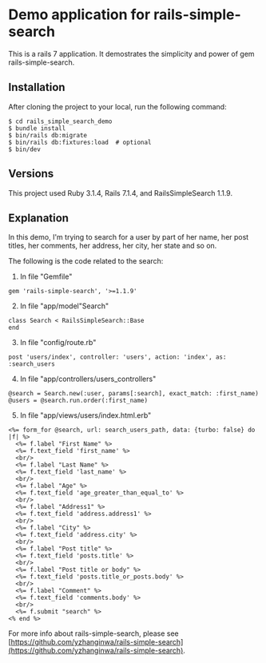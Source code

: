 # Demo application for rails-simple-search

This is a rails 7 application. It demostrates the simplicity and power of gem rails-simple-search.

## Installation
After cloning the project to your local, run the following command:

```
$ cd rails_simple_search_demo
$ bundle install
$ bin/rails db:migrate
$ bin/rails db:fixtures:load  # optional
$ bin/dev
```
## Versions

This project used Ruby 3.1.4, Rails 7.1.4, and RailsSimpleSearch 1.1.9.

## Explanation

In this demo, I'm trying to search for a user by part of her name, her post titles, her comments, her address, her city, her state and so on.

The following is the code related to the search:

1. In file "Gemfile"

  ```
  gem 'rails-simple-search', '>=1.1.9'
  ```

2. In file "app/model"Search"
  ```
  class Search < RailsSimpleSearch::Base
  end
  ```

3. In file "config/route.rb"
  ```
  post 'users/index', controller: 'users', action: 'index', as: :search_users
  ```

4. In file "app/controllers/users_controllers"

  ```
  @search = Search.new(:user, params[:search], exact_match: :first_name)
  @users = @search.run.order(:first_name)
  ```
 
5. In file "app/views/users/index.html.erb"
  ```
  <%= form_for @search, url: search_users_path, data: {turbo: false} do |f| %>
    <%= f.label "First Name" %>
    <%= f.text_field 'first_name' %>
    <br/>
    <%= f.label "Last Name" %>
    <%= f.text_field 'last_name' %>
    <br/>
    <%= f.label "Age" %>
    <%= f.text_field 'age_greater_than_equal_to' %>
    <br/>
    <%= f.label "Address1" %>
    <%= f.text_field 'address.address1' %>
    <br/>
    <%= f.label "City" %>
    <%= f.text_field 'address.city' %>
    <br/>
    <%= f.label "Post title" %>
    <%= f.text_field 'posts.title' %>
    <br/>
    <%= f.label "Post title or body" %>
    <%= f.text_field 'posts.title_or_posts.body' %>
    <br/>
    <%= f.label "Comment" %>
    <%= f.text_field 'comments.body' %>
    <br/>
    <%= f.submit "search" %>
  <% end %>
  ```

For more info about rails-simple-search,
please see [https://github.com/yzhanginwa/rails-simple-search](https://github.com/yzhanginwa/rails-simple-search).
